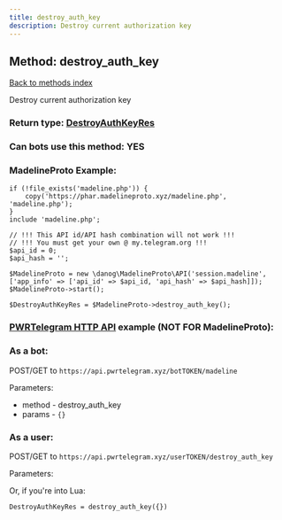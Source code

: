 ```yaml
---
title: destroy_auth_key
description: Destroy current authorization key
---
```

## Method: destroy\_auth\_key  
[Back to methods index](index.md)


Destroy current authorization key



### Return type: [DestroyAuthKeyRes](../types/DestroyAuthKeyRes.md)

### Can bots use this method: **YES**


### MadelineProto Example:


```
if (!file_exists('madeline.php')) {
    copy('https://phar.madelineproto.xyz/madeline.php', 'madeline.php');
}
include 'madeline.php';

// !!! This API id/API hash combination will not work !!!
// !!! You must get your own @ my.telegram.org !!!
$api_id = 0;
$api_hash = '';

$MadelineProto = new \danog\MadelineProto\API('session.madeline', ['app_info' => ['api_id' => $api_id, 'api_hash' => $api_hash]]);
$MadelineProto->start();

$DestroyAuthKeyRes = $MadelineProto->destroy_auth_key();
```

### [PWRTelegram HTTP API](https://pwrtelegram.xyz) example (NOT FOR MadelineProto):

### As a bot:

POST/GET to `https://api.pwrtelegram.xyz/botTOKEN/madeline`

Parameters:

* method - destroy_auth_key
* params - `{}`



### As a user:

POST/GET to `https://api.pwrtelegram.xyz/userTOKEN/destroy_auth_key`

Parameters:




Or, if you're into Lua:

```
DestroyAuthKeyRes = destroy_auth_key({})
```

